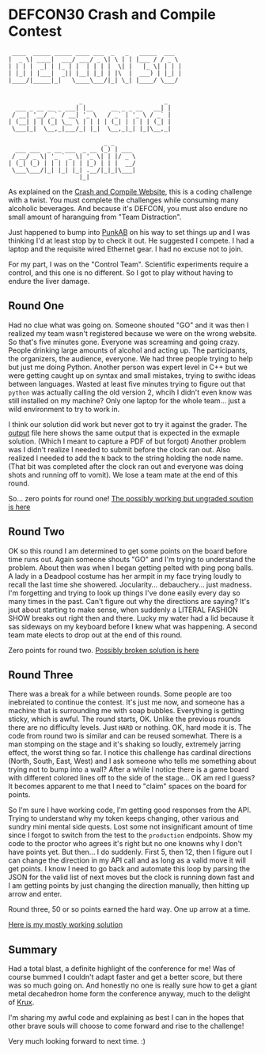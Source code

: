 # DEFCON30 Crash and Compile Contest

```
 ____  _____ _____ ____ ___  _   _   _____  ___  
|  _ \| ____|  ___/ ___/ _ \| \ | | |___ / / _ \ 
| | | |  _| | |_ | |  | | | |  \| |   |_ \| | | |
| |_| | |___|  _|| |__| |_| | |\  |  ___) | |_| |
|____/|_____|_|   \____\___/|_| \_| |____/ \___/ 
                                                 

                    _                       _ 
  ___ _ __ __ _ ___| |__     __ _ _ __   __| |
 / __| '__/ _` / __| '_ \   / _` | '_ \ / _` |
| (__| | | (_| \__ \ | | | | (_| | | | | (_| |
 \___|_|  \__,_|___/_| |_|  \__,_|_| |_|\__,_|
                                              
                           _ _      
  ___ ___  _ __ ___  _ __ (_) | ___ 
 / __/ _ \| '_ ` _ \| '_ \| | |/ _ \
| (_| (_) | | | | | | |_) | | |  __/
 \___\___/|_| |_| |_| .__/|_|_|\___|
                    |_|             

```

As explained on the [Crash and Compile Website](https://crashandcompile.org/), this is a
coding challenge with a twist. You must complete the challenges while consuming many alcoholic
beverages. And because it's DEFCON, you must also endure no small amount of haranguing
from "Team Distraction".

Just happened to bump into [PunkAB](https://twitter.com/punk_ab) on his way to set things
up and I was thinking I'd at least stop by to check it out. He suggested I compete. I had
a laptop and the requisite wired Ethernet gear. I had no excuse not to join. 

For my part, I was on the "Control Team". Scientific experiments require a control, and
this one is no different. So I got to play without having to endure the liver damage.

## Round One

Had no clue what was going on. Someone shouted "GO" and it was then I realized my team
wasn't registered because we were on the wrong website. So that's five minutes gone. 
Everyone was screaming and going crazy. People drinking large amounts of alcohol and
acting up. The participants, the organizers, the audience, everyone. We had three people
trying to help but just me doing Python. Another person was expert level in C++ but we
were getting caught up on syntax and small mistakes, trying to swithc ideas between
languages. Wasted at least five minutes trying to figure out that `python` was actually
calling the old version 2, whcih I didn't even know was still installed on my machine?
Only one laptop for the whole team... just a wild environment to try to work in. 

I think our solution did work but never got to try it against the grader. 
The [output](round1/output.txt) file here shows the same output that is expected
in the exmaple solution. (Which I meant to capture a PDF of but forgot) Another problem was
I didn't realize I needed to submit before the clock ran out. Also realized I needed
to add the `N` back to the string holding the node name. (That bit was completed after
the clock ran out and everyone was doing shots and running off to vomit). We lose a team
mate at the end of this round.

So... zero points for round one! [The possibly working but ungraded soution is here](round1/nodes.py)

## Round Two 

OK so this round I am determined to get some points on the board before time runs out.
Again someone shouts "GO" and I'm trying to understand the problem. About then was when
I began getting pelted with ping pong balls. A lady in a Deadpool costume has her 
armpit in my face trying loudly to recall the last time she showered. Jocularity...
debauchery... just madness. I'm forgetting and trying to look up things I've done easily
every day so many times in the past. Can't figure out why the directions are saying?
It's jsut about starting to make sense, when suddenly a LITERAL FASHION SHOW breaks out
right then and there. Lucky my water had a lid because it sas sideways on my keyboard 
before I knew what was happening. A second team mate elects to drop out at the end of
this round.

Zero points for round two. [Possibly broken solution is here](round2/api.py)

## Round Three

There was a break for a while between rounds. Some people are too inebreiated to continue
the contest. It's just me now, and someone has a machine that is surrounding me with
soap bubbles. Everything is getting sticky, which is awful. The round starts, OK. Unlike
the previous rounds there are no difficulty levels. Just `HARD` or nothing. OK, hard mode
it is. The code from round two is similar and can be reused somewhat. There is a man
stomping on the stage and it's shaking so loudly, extremely jarring effect, the worst
thing so far. I notice this challenge has cardinal directions (North, South, East, West)
and I ask someone who tells me something about trying not to bump into a wall? After a while
I notice there is a game board with different colored lines off to the side of the stage... OK 
am red I guess? It becomes apparent to me that I need to "claim" spaces on the board for points.

So I'm sure I have working code, I'm getting good responses from the API. Trying to understand
why my token keeps changing, other various and sundry mini mental side quests. Lost some
not insignificant amount of time since I forgot to switch from the test to the
`production` endpoints.  Show my code to the proctor who agrees it's right but
no one knowns why I don't have points yet. But then... I do suddenly. First 5, then 12,
then I figure out I can change the direction in my API call and as long as a
valid move it will get points. I know I need to go back and automate this loop
by parsing the  JSON for the valid list of next moves
but the clock is running down fast and I am getting points by just changing the
direction manually, then hitting up arrow and enter. 

Round three, 50 or so points earned the hard way. One up arrow at a time.

[Here is my mostly working solution](round3/arena.py)

## Summary

Had a total blast, a definite highlight of the conference for me! Was of course bummed
I couldn't adapt faster and get a better score, but there was so much going on. And
honestly no one is really sure how to get a giant metal decahedron home form the conference
anyway, much to the delight of [Krux](https://twitter.com/krux).

I'm sharing my awful code and explaining as best I can in the hopes that other brave
souls will choose to come forward and rise to the challenge! 

Very much looking forward to next time. :)
